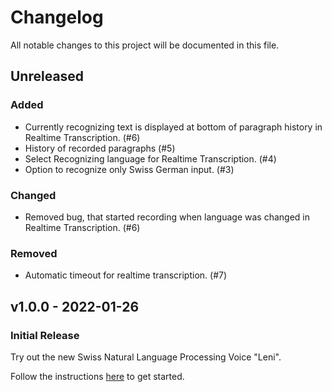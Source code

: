 # Changelog
All notable changes to this project will be documented in this file.

## Unreleased

### Added
- Currently recognizing text is displayed at bottom of paragraph history in Realtime Transcription. (#6)
- History of recorded paragraphs (#5)
- Select Recognizing language for Realtime Transcription. (#4)
- Option to recognize only Swiss German input. (#3)

### Changed
- Removed bug, that started recording when language was changed in Realtime Transcription. (#6)

### Removed
- Automatic timeout for realtime transcription. (#7)

## v1.0.0 - 2022-01-26
### Initial Release
Try out the new Swiss Natural Language Processing Voice "Leni".

Follow the instructions [here](https://github.com/isolutionsag/cognitive-services-speech-demo/tree/v1.0.0) to get started.